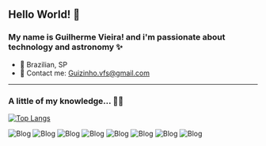 <h2>
Hello World! 👋
</h2>


<h3>
  My name is Guilherme Vieira! and i'm passionate about technology and astronomy ✨
</h3>

- 🏡 Brazilian, SP
- 📩 Contact me: Guizinho.vfs@gmail.com

<hr>

<h3>
  A little of my knowledge... 👨‍💻
</h3>

[![Top Langs](https://github-readme-stats.vercel.app/api/top-langs/?username=anuraghazra&layout=compact&langs_count=4&theme=highcontrast)](https://github.com/anuraghazra/github-readme-stats)

![Blog](https://img.shields.io/badge/JavaScript-F7DF1E?style=for-the-badge&logo=javascript&logoColor=black)
![Blog](https://img.shields.io/badge/Node.js-43853D?style=for-the-badge&logo=node.js&logoColor=white)
![Blog](https://img.shields.io/badge/React-20232A?style=for-the-badge&logo=react&logoColor=61DAFB
)
![Blog](https://img.shields.io/badge/React_Native-20232A?style=for-the-badge&logo=react&logoColor=61DAFB
)
![Blog](https://img.shields.io/badge/TypeScript-007ACC?style=for-the-badge&logo=typescript&logoColor=white)
![Blog](https://img.shields.io/badge/Python-14354C?style=for-the-badge&logo=python&logoColor=white)
![Blog](https://img.shields.io/badge/Linux-FCC624?style=for-the-badge&logo=linux&logoColor=black
)
![Blog](https://img.shields.io/badge/Windows-0078D6?style=for-the-badge&logo=windows&logoColor=white
)
